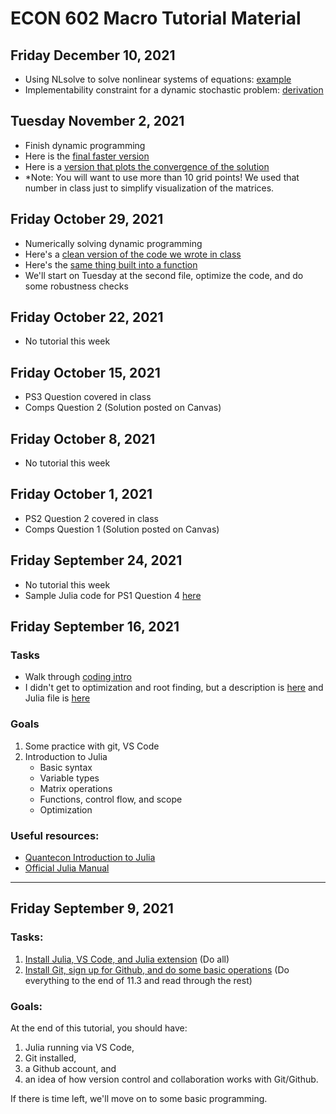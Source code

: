 # ECON 602 Macro Tutorial Material
## Friday December 10, 2021
- Using NLsolve to solve nonlinear systems of equations: [example](/src/PS8q1_nlsolve.jl)
- Implementability constraint for a dynamic stochastic problem: [derivation](/DynamicIMPderivation.html)

## Tuesday November 2, 2021
- Finish dynamic programming
- Here is the [final faster version](/src/vf_iteration_optimized.jl)
- Here is a [version that plots the convergence of the solution](/src/vf_iteration_optimized_plotting.jl)
- *Note: You will want to use more than 10 grid points! We used that number in class just to simplify visualization of the matrices.

## Friday October 29, 2021
- Numerically solving dynamic programming
- Here's a [clean version of the code we wrote in class](/src/vf_iteration_intuitive_steps_final.jl)
- Here's the [same thing built into a function](/src/vf_iteration_intuitive.jl)
- We'll start on Tuesday at the second file, optimize the code, and do some robustness checks

## Friday October 22, 2021
- No tutorial this week

## Friday October 15, 2021
- PS3 Question covered in class
- Comps Question 2 (Solution posted on Canvas)

## Friday October 8, 2021
- No tutorial this week

## Friday October 1, 2021
- PS2 Question 2 covered in class
- Comps Question 1 (Solution posted on Canvas)

## Friday September 24, 2021
- No tutorial this week
- Sample Julia code for PS1 Question 4 [here](/src/PS1_Q4.jl)

## Friday September 16, 2021
### Tasks
- Walk through [coding intro](/docs/Getting_started_coding_Julia.md)
- I didn't get to optimization and root finding, but a description is [here](/docs/Optimization_demo.md) and Julia file is [here](/src/Optimization_demo.jl)

### Goals
1. Some practice with git, VS Code
2. Introduction to Julia
    - Basic syntax
    - Variable types
    - Matrix operations
    - Functions, control flow, and scope
    - Optimization

### Useful resources:
- [Quantecon Introduction to Julia](https://julia.quantecon.org/index_toc.html)
- [Official Julia Manual](https://docs.julialang.org/en/v1/manual/getting-started/)

---

## Friday September 9, 2021
### Tasks:
1. [Install Julia, VS Code, and Julia extension](https://www.julia-vscode.org/docs/dev/gettingstarted/) (Do all)
2. [Install Git, sign up for Github, and do some basic operations](https://julia.quantecon.org/software_engineering/version_control.html) (Do everything to the end of 11.3 and read through the rest)

### Goals:
At the end of this tutorial, you should have:
1. Julia running via VS Code,
2. Git installed,
3. a Github account, and
4. an idea of how version control and collaboration works with Git/Github.

If there is time left, we'll move on to some basic programming.
